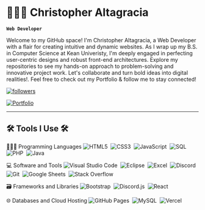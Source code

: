 # 👨🏽‍💻 Christopher Altagracia

**`Web Developer`**

Welcome to my GitHub space! I'm Christopher Altagracia, a Web Developer with a flair for creating intuitive and dynamic websites. As I wrap up my B.S. in Computer Science at Kean Univeristy, I'm deeply engaged in perfecting user-centric designs and robust front-end architectures. Explore my repositories to see my hands-on approach to problem-solving and innovative project work. Let's collaborate and turn bold ideas into digital realities!. Feel free to check out my Portfolio & follow me to stay connected!

   <p align="left">
      <a href="https://github.com/ChrisAltay?tab=followers">
         <img alt="followers" title="Follow me on Github" src="https://custom-icon-badges.demolab.com/github/followers/ChrisAltay?color=236ad3&labelColor=1155ba&style=for-the-badge&logo=person-add&label=Follow&logoColor=white"/></a>     
   </p>
   <p align="left">
   <a href="PORTFOLIO_in_progress" alt="Portfolio in progress">
      <img alt="Portfolio" title="View my Portfolio" src="https://custom-icon-badges.demolab.com/badge/Portfolio-236ad3?style=for-the-badge&logo=briefcase&labelColor=white&logoColor=236ad3"/></a>     
</p>


---

<h2>🛠️ Tools I Use 🛠️</h2>

👨🏽‍💻 Programming Languages
![HTML5](https://img.shields.io/badge/-HTML5-05122A?style=flat&logo=html5&logoColor=E34F26)&nbsp;
![CSS3](https://img.shields.io/badge/-CSS3-05122A?style=flat&logo=css3&logoColor=1572B6)&nbsp;
![JavaScript](https://img.shields.io/badge/-JavaScript-05122A?style=flat&logo=javascript)&nbsp;
![SQL](https://img.shields.io/badge/-SQL-05122A?style=flat&logo=postgresql&logoColor=white)&nbsp;
![PHP](https://img.shields.io/badge/-PHP-05122A?style=flat&logo=php)&nbsp;
![Java](https://img.shields.io/badge/-Java-05122A?style=flat&logo=java&logoColor=white)&nbsp;

💻 Software and Tools
![Visual Studio Code](https://img.shields.io/badge/-Visual%20Studio%20Code-05122A?style=flat&logo=visual-studio-code&logoColor=007ACC)&nbsp;
![Eclipse](https://img.shields.io/badge/-Eclipse-2C2255?style=flat&logo=eclipse&logoColor=white)&nbsp;
![Excel](https://img.shields.io/badge/-Microsoft%20Excel-217346?style=flat&logo=microsoft-excel&logoColor=white)&nbsp;
![Discord](https://img.shields.io/badge/-Discord-05122A?style=flat&logo=discord&logoColor=5865F2)&nbsp;
![Git](https://img.shields.io/badge/-Git-05122A?style=flat&logo=git&logoColor=F05032)&nbsp;
![Google Sheets](https://img.shields.io/badge/-Google%20Sheets-05122A?style=flat&logo=google-sheets&logoColor=34A853)&nbsp;
![Stack Overflow](https://img.shields.io/badge/-Stack%20Overflow-05122A?style=flat&logo=stack-overflow&logoColor=F58025)&nbsp;

🗃️ Frameworks and Libraries
![Bootstrap](https://img.shields.io/badge/-Bootstrap-05122A?style=flat&logo=bootstrap&logoColor=563D7C)&nbsp;
![Discord.js](https://img.shields.io/badge/-Discord.js-05122A?style=flat&logo=discord&logoColor=5865F2)&nbsp;
![React](https://img.shields.io/badge/-React-05122A?style=flat&logo=react&logoColor=61DAFB)&nbsp;

🌐 Databases and Cloud Hosting
![GitHub Pages](https://img.shields.io/badge/-GitHub%20Pages-05122A?style=flat&logo=github&logoColor=white)&nbsp;
![MySQL](https://img.shields.io/badge/-MySQL-05122A?style=flat&logo=mysql&logoColor=4479A1)&nbsp;
![Vercel](https://img.shields.io/badge/-Vercel-05122A?style=flat&logo=vercel&logoColor=white)&nbsp;

